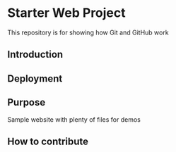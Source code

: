 # Starter Web Project

This repository is for showing how Git and GitHub work

## Introduction

## Deployment

## Purpose

Sample website with plenty of files for demos

## How to contribute

